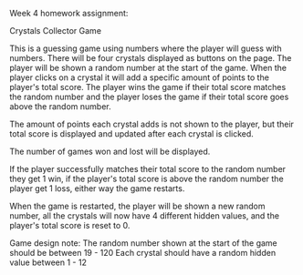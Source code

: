 Week 4 homework assignment:

Crystals Collector Game

This is a guessing game using numbers where the player will guess with numbers.
There will be four crystals displayed as buttons on the page.
The player will be shown a random number at the start of the game.
When the player clicks on a crystal it will add a specific amount of points to the player's total score.
The player wins the game if their total score matches the random number and the player loses the game if their total score goes above the random number.

The amount of points each crystal adds is not shown to the player, but their total score is displayed and updated after each crystal is clicked.

The number of games won and lost will be displayed.

If the player successfully matches their total score to the random number they get 1 win, if the player's total score is above the random number the player get 1 loss, either way the game restarts.

When the game is restarted, the player will be shown a new random number, all the crystals will now have 4 different hidden values, and the player's total score is reset to 0.

Game design note:
The random number shown at the start of the game should be between 19 - 120
Each crystal should have a random hidden value between 1 - 12
